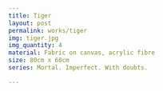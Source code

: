 ```yaml
---
title: Tiger
layout: post
permalink: works/tiger
img: tiger.jpg
img_quantity: 4
material: Fabric on canvas, acrylic fibre
size: 80cm x 60cm
series: Mortal. Imperfect. With doubts.

---
```

